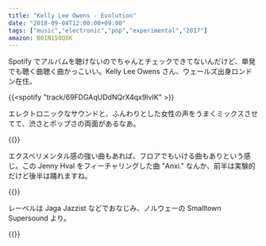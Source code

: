 ```yaml
---
title: "Kelly Lee Owens - Evolution"
date: "2018-09-04T12:00:00+09:00"
tags: ["music","electronic","pop","experimental","2017"]
amazon: B01N150QXK
---
```


Spotify でアルバムを聴けないのでちゃんとチェックできてないんだけど、単発でも聴く曲聴く曲かっこいい。Kelly Lee Owens さん、ウェールズ出身ロンドン在住。

{{<spotify "track/69FDGAqUDdNQrX4qx9lvIK" >}}

エレクトロニックなサウンドと、ふんわりとした女性の声をうまくミックスさせてて、渋さとポップさの両面があるなあ。

{{<youtube src="FdDf2Ib4B64" title="Kelly Lee Owens – Anxi. feat. Jenny Hval">}}

エクスペリメンタル感の強い曲もあれば、フロアでもいける曲もありという感じ。この Jenny Hval をフィーチャリングした曲 "Anxi." なんか、前半は実験的だけど後半は踊れますね。

{{<youtube src="oyx-lpJYGCg" title="Kelly Lee Owens - Throwing Lines">}}

レーベルは Jaga Jazzist などでおなじみ、ノルウェーの Smalltown Supersound より。

{{<amazon asin="B01N150QXK" title="Kelly Lee Owens - Kelly Lee Owens">}}
